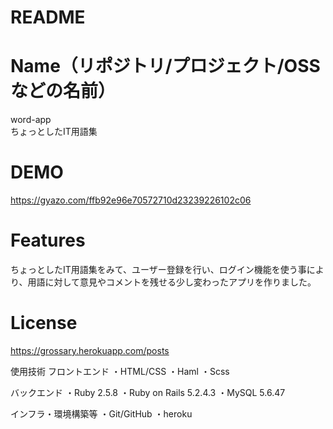 # README
# Name（リポジトリ/プロジェクト/OSSなどの名前）
 
word-app<br>ちょっとしたIT用語集
 
# DEMO
 
https://gyazo.com/ffb92e96e70572710d23239226102c06
 
# Features
 
ちょっとしたIT用語集をみて、ユーザー登録を行い、ログイン機能を使う事により、用語に対して意見やコメントを残せる少し変わったアプリを作りました。

# License
 
https://grossary.herokuapp.com/posts

使用技術
フロントエンド
・HTML/CSS
・Haml
・Scss

バックエンド
・Ruby 2.5.8
・Ruby on Rails 5.2.4.3
・MySQL 5.6.47

インフラ・環境構築等
・Git/GitHub
・heroku
